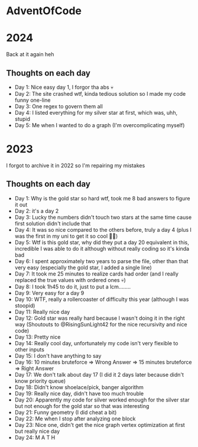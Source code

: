 # AdventOfCode

# 2024

Back at it again heh

## Thoughts on each day
  - Day 1: Nice easy day 1, I forgor tha abs 💀
  - Day 2: The site crashed wtf, kinda tedious solution so I made my code funny one-line
  - Day 3: One regex to govern them all
  - Day 4: I listed everything for my silver star at first, which was, uhh, stupid
  - Day 5: Me when I wanted to do a graph (I'm overcomplicating myself)

# 2023

I forgot to archive it in 2022 so I'm repairing my mistakes

## Thoughts on each day
  - Day 1: Why is the gold star so hard wtf, took me 8 bad answers to figure it out
  - Day 2: it's a day 2
  - Day 3: Lucky the numbers didn't touch two stars at the same time cause first solution didn't include that
  - Day 4: It was so nice compared to the others before, truly a day 4 (plus I was the first in my uni to get it so cool 🕺🕺)
  - Day 5: Wtf is this gold star, why did they put a day 20 equivalent in this, incredible I was able to do it although without really coding so it's kinda bad
  - Day 6: I spent approximately two years to parse the file, other than that very easy (especially the gold star, I added a single line)
  - Day 7: It took me 25 minutes to realize cards had order (and I really replaced the true values with ordered ones 💀)
  - Day 8: I took 1h45 to do it, just to put a lcm........
  - Day 9: Very easy for a day 9
  - Day 10: WTF, really a rollercoaster of difficulty this year (although I was stoopid)
  - Day 11: Really nice day
  - Day 12: Gold star was really hard because I wasn't doing it in the right way (Shoutouts to @RisingSunLight42 for the nice recursivity and nice code)
  - Day 13: Pretty nice
  - Day 14: Really cool day, unfortunately my code isn't very flexible to other inputs
  - Day 15: I don't have anything to say
  - Day 16: 10 minutes bruteforce => Wrong Answer => 15 minutes bruteforce => Right Answer
  - Day 17: We don't talk about day 17 (I did it 2 days later because didn't know priority queue)
  - Day 18: Didn't know shoelace/pick, banger algorithm
  - Day 19: Really nice day, didn't have too much trouble
  - Day 20: Apparently my code for silver worked enough for the silver star but not enough for the gold star so that was interesting
  - Day 21: Funny geometry (I did cheat a bit)
  - Day 22: Me when I stop after analyzing one block
  - Day 23: Nice one, didn't get the nice graph vertex optimization at first but really nice day
  - Day 24: M A T H